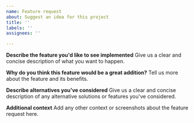 ```yaml
---
name: Feature request
about: Suggest an idea for this project
title: ''
labels: ''
assignees: ''

---
```


**Describe the feature you'd like to see implemented**
Give us a clear and concise description of what you want to happen.

**Why do you think this feature would be a great addition?**
Tell us more about the feature and its benefits.

**Describe alternatives you've considered**
Give us a clear and concise description of any alternative solutions or features you've considered.

**Additional context**
Add any other context or screenshots about the feature request here.
